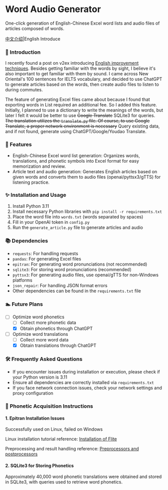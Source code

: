 # Word Audio Generator

One-click generation of English-Chinese Excel word lists and audio files of articles composed of words.

[中文介绍](https://github.com/datehoer/WordAudioGenerator/blob/main/readme.md)|English Introduce

### 💬 Introduction

I recently found a post on v2ex introducing [English improvement techniques](https://www.v2ex.com/t/940277). Besides getting familiar with the words by sight, I believe it's also important to get familiar with them by sound. I came across New Oriental's 100 sentences for IELTS vocabulary, and decided to use ChatGPT to generate articles based on the words, then create audio files to listen to during commutes.

The feature of generating Excel files came about because I found that exporting words in List required an additional fee. So I added this feature. Initially, I planned to use a dictionary to write the meanings of the words, but later I felt it would be better to use ~~Google Translate~~ SQLite3 for queries. ~~The translation utilizes the `translate.py` file. Of course, to use Google Translate, a proper network environment is necessary~~ Query existing data, and if not found, generate using ChatGPT/Google/Youdao Translate.

### 🚀 Features
- English-Chinese Excel word list generation: Organizes words, translations, and phonetic symbols into Excel format for easy memorization and review.
- Article text and audio generation: Generates English articles based on given words and converts them to audio files (openai/pyttsx3/gTTS) for listening practice.

### ✨ Installation and Usage
1. Install Python 3.11
2. Install necessary Python libraries with `pip install -r requirements.txt`
3. Place the word file into `words.txt` (words separated by spaces)
4. Fill in your OpenAI token in `config.py`
5. Run the `generate_article.py` file to generate articles and audio

### 📚 Dependencies

- `requests`: For handling requests
- `pandas`: For generating Excel files
- `epitran`: For generating word pronunciations (not recommended)
- `sqlite3`: For storing word pronunciations (recommended)
- `pyttsx3`: For generating audio files, use openai/gTTS for non-Windows platforms
- `json_repair`: For handling JSON format errors
- Other dependencies can be found in the `requirements.txt` file

### 🏊 Future Plans
- [ ] Optimize word phonetics
  - [ ] Collect more phonetic data
  - [x] Obtain phonetics through ChatGPT
- [ ] Optimize word translations
  - [ ] Collect more word data
  - [x] Obtain translations through ChatGPT

### 🛠️ Frequently Asked Questions

- If you encounter issues during installation or execution, please check if your Python version is 3.11
- Ensure all dependencies are correctly installed via `requirements.txt`
- If you face network connection issues, check your network settings and proxy configuration

### 📜 Phonetic Acquisition Instructions
#### 1. Epitran Installation Issues

Successfully used on Linux, failed on Windows

Linux installation tutorial reference: [Installation of Flite](https://github.com/dmort27/epitran?tab=readme-ov-file#installation-of-flite-for-english-g2p)

Preprocessing and result handling reference: [Preprocessors and postprocessors](https://github.com/dmort27/epitran?tab=readme-ov-file#preprocesssors-and-postprocessors)
#### 2. SQLite3 for Storing Phonetics
Approximately 40,000 word phonetic translations were obtained and stored in SQLite3, with queries used to retrieve word phonetics.
